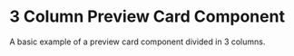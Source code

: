 # 3 Column Preview Card Component

A basic example of a preview card component divided in 3 columns.